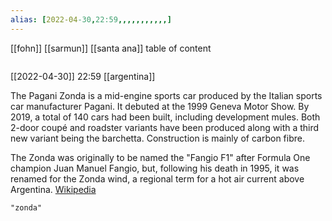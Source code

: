 ```yaml
---
alias: [2022-04-30,22:59,,,,,,,,,,,]
---
```

[[fohn]] [[sarmun]] [[santa ana]]
table of content
```toc
```

[[2022-04-30]] 22:59
[[argentina]]

The Pagani Zonda is a mid-engine sports car produced by the Italian sports car manufacturer Pagani. It debuted at the 1999 Geneva Motor Show. By 2019, a total of 140 cars had been built, including development mules. Both 2-door coupé and roadster variants have been produced along with a third new variant being the barchetta. Construction is mainly of carbon fibre.

The Zonda was originally to be named the "Fangio F1" after Formula One champion Juan Manuel Fangio, but, following his death in 1995, it was renamed for the Zonda wind, a regional term for a hot air current above Argentina.
[Wikipedia](https://en.wikipedia.org/wiki/Pagani%20Zonda)
```query
"zonda"
```